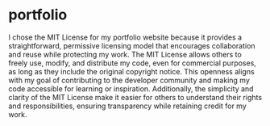 # portfolio

I chose the MIT License for my portfolio website because it provides a straightforward, permissive licensing model that encourages collaboration and reuse while protecting my work. The MIT License allows others to freely use, modify, and distribute my code, even for commercial purposes, as long as they include the original copyright notice. This openness aligns with my goal of contributing to the developer community and making my code accessible for learning or inspiration. Additionally, the simplicity and clarity of the MIT License make it easier for others to understand their rights and responsibilities, ensuring transparency while retaining credit for my work.